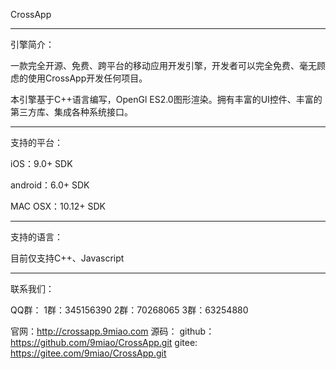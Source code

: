 CrossApp

-------------------

引擎简介：

一款完全开源、免费、跨平台的移动应用开发引擎，开发者可以完全免费、毫无顾虑的使用CrossApp开发任何项目。

本引擎基于C++语言编写，OpenGl ES2.0图形渲染。拥有丰富的UI控件、丰富的第三方库、集成各种系统接口。


-------------------

支持的平台：

iOS：9.0+ SDK

android：6.0+ SDK

MAC OSX：10.12+ SDK

-------------------

支持的语言：

目前仅支持C++、Javascript


-------------------

联系我们：

QQ群：   1群：345156390
        2群：70268065
        3群：63254880

官网：http://crossapp.9miao.com
源码：
github：https://github.com/9miao/CrossApp.git
gitee:  https://gitee.com/9miao/CrossApp.git
